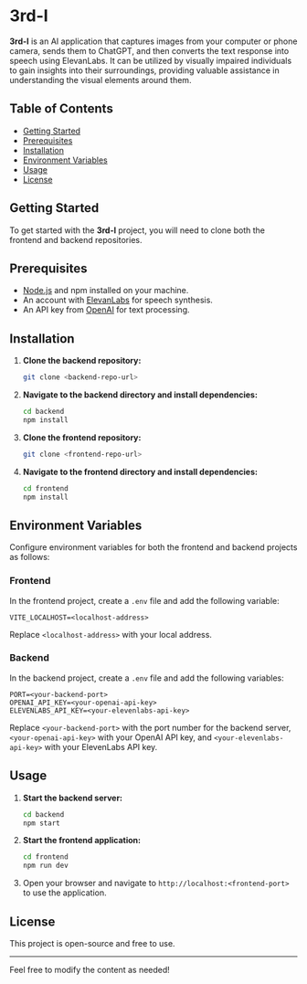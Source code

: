 # 3rd-I

**3rd-I** is an AI application that captures images from your computer or phone camera, sends them to ChatGPT, and then converts the text response into speech using ElevanLabs. It can be utilized by visually impaired individuals to gain insights into their surroundings, providing valuable assistance in understanding the visual elements around them.

## Table of Contents

- [Getting Started](#getting-started)
- [Prerequisites](#prerequisites)
- [Installation](#installation)
- [Environment Variables](#environment-variables)
- [Usage](#usage)
- [License](#license)

## Getting Started

To get started with the **3rd-I** project, you will need to clone both the frontend and backend repositories.

## Prerequisites

- [Node.js](https://nodejs.org/) and npm installed on your machine.
- An account with [ElevanLabs](https://www.elevenlabs.io/) for speech synthesis.
- An API key from [OpenAI](https://beta.openai.com/signup/) for text processing.

## Installation

1. **Clone the backend repository:**

   ```bash
   git clone <backend-repo-url>
   ```

2. **Navigate to the backend directory and install dependencies:**

   ```bash
   cd backend
   npm install
   ```

3. **Clone the frontend repository:**

   ```bash
   git clone <frontend-repo-url>
   ```

4. **Navigate to the frontend directory and install dependencies:**
   ```bash
   cd frontend
   npm install
   ```

## Environment Variables

Configure environment variables for both the frontend and backend projects as follows:

### Frontend

In the frontend project, create a `.env` file and add the following variable:

```plaintext
VITE_LOCALHOST=<localhost-address>
```

Replace `<localhost-address>` with your local address.

### Backend

In the backend project, create a `.env` file and add the following variables:

```plaintext
PORT=<your-backend-port>
OPENAI_API_KEY=<your-openai-api-key>
ELEVENLABS_API_KEY=<your-elevenlabs-api-key>
```

Replace `<your-backend-port>` with the port number for the backend server, `<your-openai-api-key>` with your OpenAI API key, and `<your-elevenlabs-api-key>` with your ElevenLabs API key.

## Usage

1. **Start the backend server:**

   ```bash
   cd backend
   npm start
   ```

2. **Start the frontend application:**

   ```bash
   cd frontend
   npm run dev
   ```

3. Open your browser and navigate to `http://localhost:<frontend-port>` to use the application.

## License

This project is open-source and free to use.

---

Feel free to modify the content as needed!
